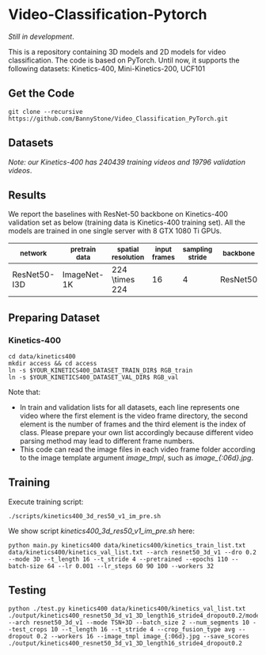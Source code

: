 # Video-Classification-Pytorch

*Still in development*.

This is a repository containing 3D models and 2D models for video classification. The code is based on PyTorch.
Until now, it supports the following datasets:
Kinetics-400, Mini-Kinetics-200, UCF101

## Get the Code
```Shell
git clone --recursive https://github.com/BannyStone/Video_Classification_PyTorch.git
```

## Datasets
*Note: our Kinetics-400 has 240439 training videos and 19796 validation videos*.

## Results

We report the baselines with ResNet-50 backbone on Kinetics-400 validation set as below (training data is Kinetics-400 training set).
All the models are trained in one single server with 8 GTX 1080 Ti GPUs.

| <sub>network</sub> | <sub>pretrain data</sub> | <sub>spatial resolution</sub> | <sub>input frames</sub> | <sub>sampling stride</sub> | <sub>backbone</sub> | <sub>top1</sub> | <sub>top5</sub> |
| ------------------ | ------------------ | ------------------ | ------------------ | ------------------ | ------------------ | ------------------ | ------------------ |
| ResNet50-I3D | ImageNet-1K | 224 \times 224 | 16 | 4 | ResNet50 | 73.45 | 91.11 |

## Preparing Dataset
### Kinetics-400
```Shell
cd data/kinetics400
mkdir access && cd access
ln -s $YOUR_KINETICS400_DATASET_TRAIN_DIR$ RGB_train
ln -s $YOUR_KINETICS400_DATASET_VAL_DIR$ RGB_val
```
Note that:
- In train and validation lists for all datasets, each line represents one video where the first element is the video frame directory, the second element is the number of frames and the third element is the index of class. Please prepare your own list accordingly because different video parsing method may lead to different frame numbers.
- This code can read the image files in each video frame folder according to the image template argument *image_tmpl*, such as *image_{:06d}.jpg*.

## Training
Execute training script:
```Shell
./scripts/kinetics400_3d_res50_v1_im_pre.sh
```

We show script *kinetics400_3d_res50_v1_im_pre.sh* here:
```Shell
python main.py kinetics400 data/kinetics400/kinetics_train_list.txt data/kinetics400/kinetics_val_list.txt --arch resnet50_3d_v1 --dro 0.2 --mode 3D --t_length 16 --t_stride 4 --pretrained --epochs 110 --batch-size 64 --lr 0.001 --lr_steps 60 90 100 --workers 32
```

## Testing
```Shell
python ./test.py kinetics400 data/kinetics400/kinetics_val_list.txt ./output/kinetics400_resnet50_3d_v1_3D_length16_stride4_dropout0.2/model_best.pth --arch resnet50_3d_v1 --mode TSN+3D --batch_size 2 --num_segments 10 --test_crops 10 --t_length 16 --t_stride 4 --crop_fusion_type avg --dropout 0.2 --workers 16 --image_tmpl image_{:06d}.jpg --save_scores ./output/kinetics400_resnet50_3d_v1_3D_length16_stride4_dropout0.2

```